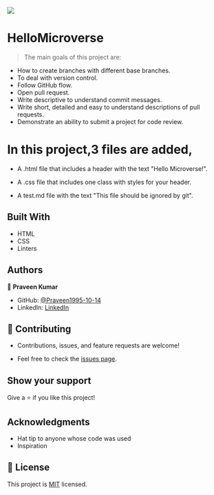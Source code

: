 ![](https://img.shields.io/badge/Microverse-blueviolet)
# HelloMicroverse

>The main goals of this project are:
 - How to create branches with different base branches.
 - To deal with version control.
 - Follow GitHub flow.
 - Open pull request.
 - Write descriptive to understand commit messages.
 - Write short, detailed and easy to understand descriptions of pull requests.
 - Demonstrate an ability to submit a project for code review.
# In this project,3 files are added,

  - A .html file that includes a header with the text "Hello Microverse!".

  - A .css file that includes one class with styles for your header.

  - A test.md file with the text "This file should be ignored by git".

## Built With

- HTML
- CSS
- Linters


## Authors

👤 **Praveen Kumar**

- GitHub: [@Praveen1995-10-14](https://github.com/Praveen1995-10-14)
- LinkedIn: [LinkedIn](https://www.linkedin.com/in/praveen-kumar-85791a101/)


## 🤝 Contributing

- Contributions, issues, and feature requests are welcome!

- Feel free to check the [issues page](../../issues/).


## Show your support

Give a ⭐️ if you like this project!

## Acknowledgments

- Hat tip to anyone whose code was used
- Inspiration


## 📝 License

This project is [MIT](./LICENSE) licensed.

